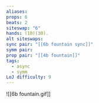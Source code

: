 ```yaml
---
aliases: 
props: 6
beats: 2
siteswap: "6"
hands: (10)(30).
alt siteswaps: 
sync pair: "[[6b fountain sync]]"
symm pair: 
prop pair: "[[4b fountain]]"
tags:
  - async
  - symm
LoJ difficulty: 9
---
```

![[6b fountain.gif]]
